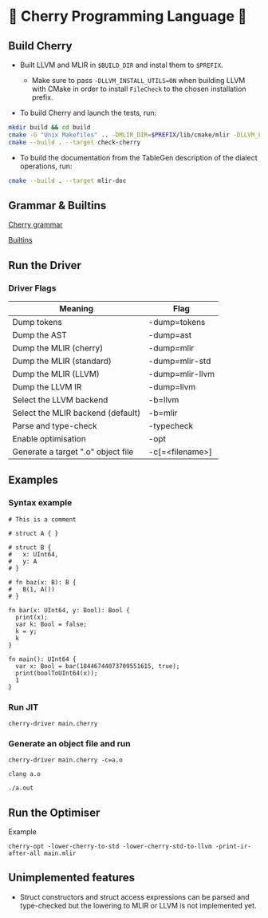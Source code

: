 # 🍒 Cherry Programming Language 🍒

## Build Cherry

- Built LLVM and MLIR in `$BUILD_DIR` and instal them to `$PREFIX`.
  - Make sure to pass `-DLLVM_INSTALL_UTILS=ON` when building LLVM with CMake in order to install `FileCheck` to the chosen installation prefix.

- To build Cherry and launch the tests, run:
```sh
mkdir build && cd build
cmake -G "Unix Makefiles" .. -DMLIR_DIR=$PREFIX/lib/cmake/mlir -DLLVM_EXTERNAL_LIT=$BUILD_DIR/bin/llvm-lit
cmake --build . --target check-cherry
```
- To build the documentation from the TableGen description of the dialect operations, run:
```sh
cmake --build . --target mlir-doc
```
## Grammar & Builtins
[Cherry grammar](/docs/Grammar.md)

[Builtins](/docs/Builtins.md)

## Run the Driver

### Driver Flags
Meaning                             |  Flag
|-----------------------------------|-------------------|
Dump tokens 			                  | -dump=tokens
Dump the AST                        | -dump=ast
Dump the MLIR (cherry)              | -dump=mlir
Dump the MLIR (standard)            | -dump=mlir-std
Dump the MLIR (LLVM)                | -dump=mlir-llvm
Dump the LLVM IR                    | -dump=llvm
Select the LLVM backend             | -b=llvm
Select the MLIR backend (default)   | -b=mlir
Parse and type-check                | -typecheck
Enable optimisation                 | -opt
Generate a target ".o" object file  | -c[=\<filename>]  

## Examples
### Syntax example
```
# This is a comment

# struct A { }

# struct B {
#   x: UInt64,
#   y: A
# }

# fn baz(x: B): B {
#   B(1, A())
# }

fn bar(x: UInt64, y: Bool): Bool {
  print(x);
  var k: Bool = false;
  k = y;
  k
}

fn main(): UInt64 {
  var x: Bool = bar(18446744073709551615, true);
  print(boolToUInt64(x));
  1
}
```

### Run JIT
```
cherry-driver main.cherry
```

### Generate an object file and run
```
cherry-driver main.cherry -c=a.o

clang a.o

./a.out 
```

## Run the Optimiser
Example
```
cherry-opt -lower-cherry-to-std -lower-cherry-std-to-llvm -print-ir-after-all main.mlir
```

## Unimplemented features
- Struct constructors and struct access expressions 
can be parsed and type-checked but the lowering 
to MLIR or LLVM is not implemented yet.
